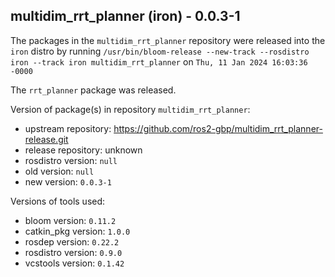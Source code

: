 ## multidim_rrt_planner (iron) - 0.0.3-1

The packages in the `multidim_rrt_planner` repository were released into the `iron` distro by running `/usr/bin/bloom-release --new-track --rosdistro iron --track iron multidim_rrt_planner` on `Thu, 11 Jan 2024 16:03:36 -0000`

The `rrt_planner` package was released.

Version of package(s) in repository `multidim_rrt_planner`:

- upstream repository: https://github.com/ros2-gbp/multidim_rrt_planner-release.git
- release repository: unknown
- rosdistro version: `null`
- old version: `null`
- new version: `0.0.3-1`

Versions of tools used:

- bloom version: `0.11.2`
- catkin_pkg version: `1.0.0`
- rosdep version: `0.22.2`
- rosdistro version: `0.9.0`
- vcstools version: `0.1.42`


